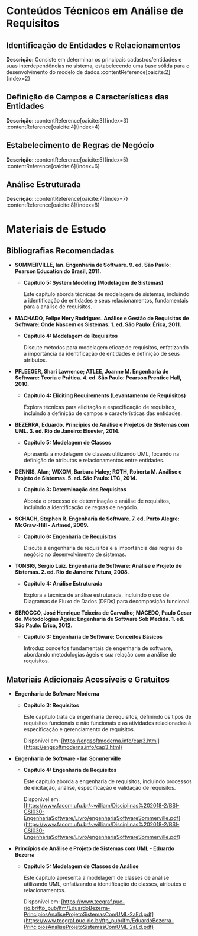 # Conteúdos Técnicos em Análise de Requisitos

## Identificação de Entidades e Relacionamentos

**Descrição:** Consiste em determinar os principais cadastros/entidades e suas interdependências no sistema, estabelecendo uma base sólida para o desenvolvimento do modelo de dados.&#8203;:contentReference[oaicite:2]{index=2}

## Definição de Campos e Características das Entidades

**Descrição:** :contentReference[oaicite:3]{index=3}&#8203;:contentReference[oaicite:4]{index=4}

## Estabelecimento de Regras de Negócio

**Descrição:** :contentReference[oaicite:5]{index=5}&#8203;:contentReference[oaicite:6]{index=6}

## Análise Estruturada

**Descrição:** :contentReference[oaicite:7]{index=7}&#8203;:contentReference[oaicite:8]{index=8}

# Materiais de Estudo

## Bibliografias Recomendadas

- **SOMMERVILLE, Ian. Engenharia de Software. 9. ed. São Paulo: Pearson Education do Brasil, 2011.**

  - **Capítulo 5: System Modeling (Modelagem de Sistemas)**

    Este capítulo aborda técnicas de modelagem de sistemas, incluindo a identificação de entidades e seus relacionamentos, fundamentais para a análise de requisitos.

- **MACHADO, Felipe Nery Rodrigues. Análise e Gestão de Requisitos de Software: Onde Nascem os Sistemas. 1. ed. São Paulo: Érica, 2011.**

  - **Capítulo 4: Modelagem de Requisitos**

    Discute métodos para modelagem eficaz de requisitos, enfatizando a importância da identificação de entidades e definição de seus atributos.

- **PFLEEGER, Shari Lawrence; ATLEE, Joanne M. Engenharia de Software: Teoria e Prática. 4. ed. São Paulo: Pearson Prentice Hall, 2010.**

  - **Capítulo 4: Eliciting Requirements (Levantamento de Requisitos)**

    Explora técnicas para elicitação e especificação de requisitos, incluindo a definição de campos e características das entidades.

- **BEZERRA, Eduardo. Princípios de Análise e Projetos de Sistemas com UML. 3. ed. Rio de Janeiro: Elsevier, 2014.**

  - **Capítulo 5: Modelagem de Classes**

    Apresenta a modelagem de classes utilizando UML, focando na definição de atributos e relacionamentos entre entidades.

- **DENNIS, Alan; WIXOM, Barbara Haley; ROTH, Roberta M. Análise e Projeto de Sistemas. 5. ed. São Paulo: LTC, 2014.**

  - **Capítulo 3: Determinação dos Requisitos**

    Aborda o processo de determinação e análise de requisitos, incluindo a identificação de regras de negócio.

- **SCHACH, Stephen R. Engenharia de Software. 7. ed. Porto Alegre: McGraw-Hill - Artmed, 2009.**

  - **Capítulo 6: Engenharia de Requisitos**

    Discute a engenharia de requisitos e a importância das regras de negócio no desenvolvimento de sistemas.

- **TONSIG, Sérgio Luiz. Engenharia de Software: Análise e Projeto de Sistemas. 2. ed. Rio de Janeiro: Futura, 2008.**

  - **Capítulo 4: Análise Estruturada**

    Explora a técnica de análise estruturada, incluindo o uso de Diagramas de Fluxo de Dados (DFDs) para decomposição funcional.

- **SBROCCO, José Henrique Teixeira de Carvalho; MACEDO, Paulo Cesar de. Metodologias Ágeis: Engenharia de Software Sob Medida. 1. ed. São Paulo: Érica, 2012.**

  - **Capítulo 3: Engenharia de Software: Conceitos Básicos**

    Introduz conceitos fundamentais de engenharia de software, abordando metodologias ágeis e sua relação com a análise de requisitos.

## Materiais Adicionais Acessíveis e Gratuitos

- **Engenharia de Software Moderna**

  - **Capítulo 3: Requisitos**

    Este capítulo trata da engenharia de requisitos, definindo os tipos de requisitos funcionais e não funcionais e as atividades relacionadas à especificação e gerenciamento de requisitos.

    Disponível em: [https://engsoftmoderna.info/cap3.html](https://engsoftmoderna.info/cap3.html)

- **Engenharia de Software - Ian Sommerville**

  - **Capítulo 4: Engenharia de Requisitos**

    Este capítulo aborda a engenharia de requisitos, incluindo processos de elicitação, análise, especificação e validação de requisitos.

    Disponível em: [https://www.facom.ufu.br/~william/Disciplinas%202018-2/BSI-GSI030-EngenhariaSoftware/Livro/engenhariaSoftwareSommerville.pdf](https://www.facom.ufu.br/~william/Disciplinas%202018-2/BSI-GSI030-EngenhariaSoftware/Livro/engenhariaSoftwareSommerville.pdf)

- **Princípios de Análise e Projeto de Sistemas com UML - Eduardo Bezerra**

  - **Capítulo 5: Modelagem de Classes de Análise**

    Este capítulo apresenta a modelagem de classes de análise utilizando UML, enfatizando a identificação de classes, atributos e relacionamentos.

    Disponível em: [https://www.tecgraf.puc-rio.br/ftp_pub/lfm/EduardoBezerra-PrincipiosAnaliseProjetoSistemasComUML-2aEd.pdf](https://www.tecgraf.puc-rio.br/ftp_pub/lfm/EduardoBezerra-PrincipiosAnaliseProjetoSistemasComUML-2aEd.pdf)

